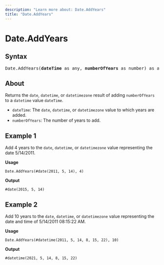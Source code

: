 ```yaml
---
description: "Learn more about: Date.AddYears"
title: "Date.AddYears"
---
```

# Date.AddYears

## Syntax

<pre>
Date.AddYears(<b>dateTime</b> as any, <b>numberOfYears</b> as number) as any
</pre>

## About

Returns the `date`, `datetime`, or `datetimezone` result of adding `numberOfYears` to a `datetime` value `dateTime`.

* `dateTime`: The `date`, `datetime`, or `datetimezone` value to which years are added.
* `numberOfYears`: The number of years to add.

## Example 1

Add 4 years to the `date`, `datetime`, or `datetimezone` value representing the date 5/14/2011.

**Usage**

```powerquery-m
Date.AddYears(#date(2011, 5, 14), 4)
```

**Output**

`#date(2015, 5, 14)`

## Example 2

Add 10 years to the `date`, `datetime`, or `datetimezone` value representing the date and time of 5/14/2011 08:15:22 AM.

**Usage**

```powerquery-m
Date.AddYears(#datetime(2011, 5, 14, 8, 15, 22), 10)
```

**Output**

`#datetime(2021, 5, 14, 8, 15, 22)`
